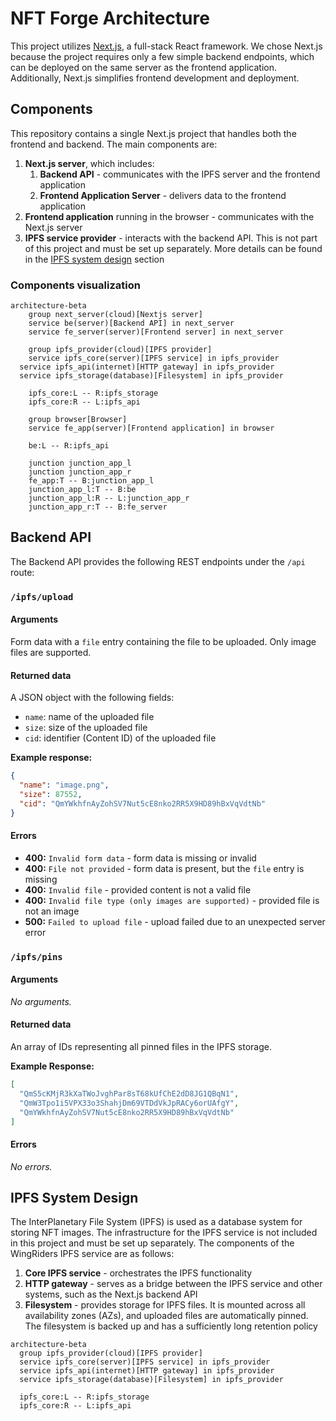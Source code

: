 # NFT Forge Architecture

This project utilizes [Next.js](https://nextjs.org/), a full-stack React framework. We chose Next.js because the project requires only a few simple backend endpoints, which can be deployed on the same server as the frontend application. Additionally, Next.js simplifies frontend development and deployment.

## Components

This repository contains a single Next.js project that handles both the frontend and backend. The main components are:

1. **Next.js server**, which includes:
   1. **Backend API** - communicates with the IPFS server and the frontend application
   2. **Frontend Application Server** - delivers data to the frontend application
2. **Frontend application** running in the browser - communicates with the Next.js server
3. **IPFS service provider** - interacts with the backend API. This is not part of this project and must be set up separately. More details can be found in the [IPFS system design](#ipfs-system-design) section

### Components visualization

```mermaid
architecture-beta
    group next_server(cloud)[Nextjs server]
    service be(server)[Backend API] in next_server
    service fe_server(server)[Frontend server] in next_server

    group ipfs_provider(cloud)[IPFS provider]
    service ipfs_core(server)[IPFS service] in ipfs_provider
  service ipfs_api(internet)[HTTP gateway] in ipfs_provider
  service ipfs_storage(database)[Filesystem] in ipfs_provider

    ipfs_core:L -- R:ipfs_storage
    ipfs_core:R -- L:ipfs_api

    group browser[Browser]
    service fe_app(server)[Frontend application] in browser

    be:L -- R:ipfs_api

    junction junction_app_l
    junction junction_app_r
    fe_app:T -- B:junction_app_l
    junction_app_l:T -- B:be
    junction_app_l:R -- L:junction_app_r
    junction_app_r:T -- B:fe_server
```

## Backend API

The Backend API provides the following REST endpoints under the `/api` route:

### `/ipfs/upload`

#### Arguments

Form data with a `file` entry containing the file to be uploaded. Only image files are supported.

#### Returned data

A JSON object with the following fields:

- `name`: name of the uploaded file
- `size`: size of the uploaded file
- `cid`: identifier (Content ID) of the uploaded file

**Example response:**

```json
{
  "name": "image.png",
  "size": 87552,
  "cid": "QmYWkhfnAyZohSV7Nut5cE8nko2RR5X9HD89hBxVqVdtNb"
}
```

#### Errors

- **400:** `Invalid form data` - form data is missing or invalid
- **400:** `File not provided` - form data is present, but the `file` entry is missing
- **400:** `Invalid file` - provided content is not a valid file
- **400:** `Invalid file type (only images are supported)` - provided file is not an image
- **500:** `Failed to upload file` - upload failed due to an unexpected server error

### `/ipfs/pins`

#### Arguments

_No arguments._

#### Returned data

An array of IDs representing all pinned files in the IPFS storage.

**Example Response:**

```json
[
  "QmS5cKMjR3kXaTWoJvghPar8sT68kUfChE2dD8JG1QBqN1",
  "QmW3Tpo1i5VPX33o3ShahjDm69VTDdVkJpRACy6orUAfgY",
  "QmYWkhfnAyZohSV7Nut5cE8nko2RR5X9HD89hBxVqVdtNb"
]
```

#### Errors

_No errors._

## IPFS System Design

The InterPlanetary File System (IPFS) is used as a database system for storing NFT images. The infrastructure for the IPFS service is not included in this project and must be set up separately. The components of the WingRiders IPFS service are as follows:

1. **Core IPFS service** - orchestrates the IPFS functionality
2. **HTTP gateway** - serves as a bridge between the IPFS service and other systems, such as the Next.js backend API
3. **Filesystem** - provides storage for IPFS files. It is mounted across all availability zones (AZs), and uploaded files are automatically pinned. The filesystem is backed up and has a sufficiently long retention policy

```mermaid
architecture-beta
  group ipfs_provider(cloud)[IPFS provider]
  service ipfs_core(server)[IPFS service] in ipfs_provider
  service ipfs_api(internet)[HTTP gateway] in ipfs_provider
  service ipfs_storage(database)[Filesystem] in ipfs_provider

  ipfs_core:L -- R:ipfs_storage
  ipfs_core:R -- L:ipfs_api
```
